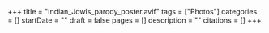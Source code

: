 +++
title = "Indian_Jowls_parody_poster.avif"
tags = ["Photos"]
categories = []
startDate = ""
draft = false
pages = []
description = ""
citations = []
+++
